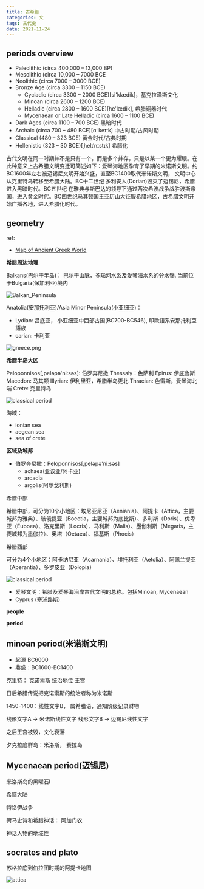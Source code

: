 ```yaml
---
title: 古希腊
categories: 文
tags: 古代史
date: 2021-11-24
---
```


## periods overview

- Paleolithic (circa 400,000 – 13,000 BP)
- Mesolithic (circa 10,000 – 7000 BCE
- Neolithic (circa 7000 – 3000 BCE)
- Bronze Age (circa 3300 – 1150 BCE)
    - Cycladic (circa 3300 – 2000 BCE)[si'klædik]，基克拉泽斯文化
    - Minoan (circa 2600 – 1200 BCE)
    - Helladic (circa 2800 – 1600 BCE)[he'lædik], 希腊铜器时代
    - Mycenaean or Late Helladic (circa 1600 – 1100 BCE)
- Dark Ages (circa 1100 – 700 BCE) 黑暗时代
- Archaic (circa 700 – 480 BCE)[ɑːˈkeɪɪk] 中古时期/古风时期
- Classical (480 – 323 BCE) 黄金时代/古典时期
- Hellenistic (323 – 30 BCE)[ˌhelɪˈnɪstɪk] 希腊化

古代文明在同一时期并不是只有一个，而是多个并存，只是以某一个更为耀眼。在此种意义上古希腊文明变迁可简述如下：爱琴海地区孕育了早期的米诺斯文明。约BC1600年左右被迈锡尼文明开始兴盛，直至BC1400取代米诺斯文明， 文明中心从克里特岛转移至希腊大陆。BC十二世纪 多利安人(Dorian)毁灭了迈锡尼，希腊进入黑暗时代。BC五世纪 在雅典与斯巴达的领导下通过两次希波战争战胜波斯帝国，进入黄金时代。BC四世纪马其顿国王亚历山大征服希腊地区，古希腊文明开始广播各地，进入希腊化时代。

## geometry

ref:

- [Map of Ancient Greek World](https://www.plato-dialogues.org/tools/gk_wrld.htm)

**希腊周边地理**

Balkans(巴尔干半岛)： 巴尔干山脉，多瑙河水系及愛琴海水系的分水嶺. 当前位于Bulgaria(保加利亚)境内


![Balkan_Peninsula](pics/greek/balkan.png)

Anatolia(安那托利亚)/Asia Minor Peninsula(小亚细亚)：

- Lydian: 吕底亚， 小亚细亚中西部古国(BC700-BC546), 印歐語系安那托利亞語族
- carian: 卡利亚

![greece.png](pics/greek/greece.png)


**希腊半岛大区**

Peloponnisos[,peləpə'ni:səs]: 伯罗奔尼撒
Thessaly：色萨利
Epirus: 伊庇鲁斯
Macedon: 马其顿
Illyrian: 伊利里亚，希腊半岛更北
Thracian: 色雷斯，爱琴海北端
Crete: 克里特岛



![classical period](pics/greek/classical_period.jpg)

海域：

- ionian sea
- aegean sea
- sea of crete


**区域及城邦**

- 伯罗奔尼撒：Peloponnisos[,peləpə'ni:səs]
    - achaea(亚该亚/阿卡亚)
    - arcadia
    - argolis(阿尔戈利斯)

希腊中部



希腊中部，可分为10个小地区：埃尼亚尼亚（Aeniania）、阿提卡（Attica，主要城邦为雅典）、玻俄提亚（Boeotia，主要城邦为底比斯）、多利斯（Doris）、优卑亚（Euboea）、洛克里斯（Locris）、马利斯（Malis）、墨伽利斯（Megaris，主要城邦为墨伽拉）、奥塔（Oetaea）、福基斯（Phocis）

希腊西部



可分为4个小地区：阿卡纳尼亚（Acarnania）、埃托利亚（Aetolia）、阿佩兰提亚（Aperantia）、多罗皮亚（Dolopia）

![classical period](pics/greek/greek_3.jpeg)


- 爱琴文明：希腊及爱琴海沿岸古代文明的总称。包括Minoan, Mycenaean
- Cyprus (塞浦路斯)


**people**

**period**

## minoan period(米诺斯文明)

- 起源 BC6000
- 鼎盛：BC1600-BC1400

克里特：
克诺索斯 统治地位 王宫

日后希腊传说把克诺索斯的统治者称为米诺斯

1450-1400：线性文字B， 属希腊语，通知阶级记录财物

线形文字A -> 米诺斯线性文字
线形文字B -> 迈锡尼线性文字

之后王宫被毁，文化衰落


夕克拉底群岛：米洛斯， 赛拉岛

## Mycenaean period(迈锡尼)

米洛斯岛的黑曜石l

希腊大陆

特洛伊战争

荷马史诗和希腊神话： 阿加门农

神话人物的地域性

## socrates and plato

苏格拉底到伯拉图时期的阿提卡地图

![attica](pics/greek/attica.png)


